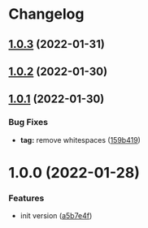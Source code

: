 # Changelog

## [1.0.3](https://github.com/simongolms/homekit-code/compare/v1.0.2...v1.0.3) (2022-01-31)

## [1.0.2](https://github.com/simongolms/homekit-code/compare/v1.0.1...v1.0.2) (2022-01-30)

## [1.0.1](https://github.com/simongolms/homekit-code/compare/v1.0.0...v1.0.1) (2022-01-30)


### Bug Fixes

* **tag:** remove whitespaces ([159b419](https://github.com/simongolms/homekit-code/commit/159b419ea60e6b325217a74786d9236189831df7))

# 1.0.0 (2022-01-28)


### Features

* init version ([a5b7e4f](https://github.com/simongolms/homekit-code/commit/a5b7e4f8be13018a1349f34913ea072096f37961))
